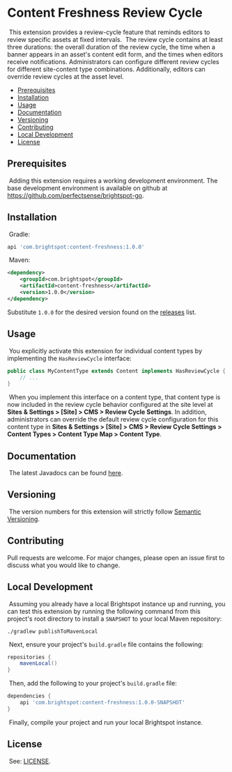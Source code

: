 # Content Freshness Review Cycle
​
This extension provides a review-cycle feature that reminds editors to review specific assets at fixed intervals. 
​
The review cycle contains at least three durations: the overall duration of the review cycle, the time when a banner appears in an asset's content edit form, and the times when editors receive notifications. Administrators can configure different review cycles for different site-content type combinations. Additionally, editors can override review cycles at the asset level.
​
* [Prerequisites](#prerequisites)
* [Installation](#installation)
* [Usage](#usage)
* [Documentation](#documentation)
* [Versioning](#versioning)
* [Contributing](#contributing)
* [Local Development](#local-development)
* [License](#license)
​
## Prerequisites
​
Adding this extension requires a working development environment. The base development environment is available on github at https://github.com/perfectsense/brightspot-go.
​
## Installation
​
Gradle:
```groovy
api 'com.brightspot:content-freshness:1.0.0'
```
​
Maven:
```xml
<dependency>
    <groupId>com.brightspot</groupId>
    <artifactId>content-freshness</artifactId>
    <version>1.0.0</version>
</dependency>
```
​Substitute `1.0.0` for the desired version found on the [releases](/releases) list.
​
## Usage
​
You explicitly activate this extension for individual content types by implementing the `HasReviewCycle` interface:
​
```java
public class MyContentType extends Content implements HasReviewCycle {
    // ...
}
```
​
When you implement this interface on a content type, that content type is now included in the review cycle behavior configured at the site level at **Sites & Settings > [Site] > CMS > Review Cycle Settings**. In addition, administrators can override the default review cycle configuration for this content type in **Sites & Settings > [Site] > CMS > Review Cycle Settings > Content Types > Content Type Map > Content Type**. 
​
## Documentation
​​
The latest Javadocs can be found [here](https://artifactory.psdops.com/public/com/brightspot/platform-extension-example/%5BRELEASE%5D/platform-extension-example-%5BRELEASE%5D-javadoc.jar!/index.html).
​
## Versioning
​
The version numbers for this extension will strictly follow [Semantic Versioning](https://semver.org/).
​
## Contributing
Pull requests are welcome. For major changes, please open an issue first to
discuss what you would like to change.
​
## Local Development
​
Assuming you already have a local Brightspot instance up and running, you can test this extension by running the following command from this project's root directory to install a `SNAPSHOT` to your local Maven repository:
​
```shell
./gradlew publishToMavenLocal
```
​
Next, ensure your project's `build.gradle` file contains the following:
​
```groovy
repositories {
    mavenLocal()
}
```
​
Then, add the following to your project's `build.gradle` file:
​
```groovy
dependencies {
    api 'com.brightspot:content-freshness:1.0.0-SNAPSHOT'
}
```
​
Finally, compile your project and run your local Brightspot instance.
​
## License
​​
See: [LICENSE](LICENSE).
